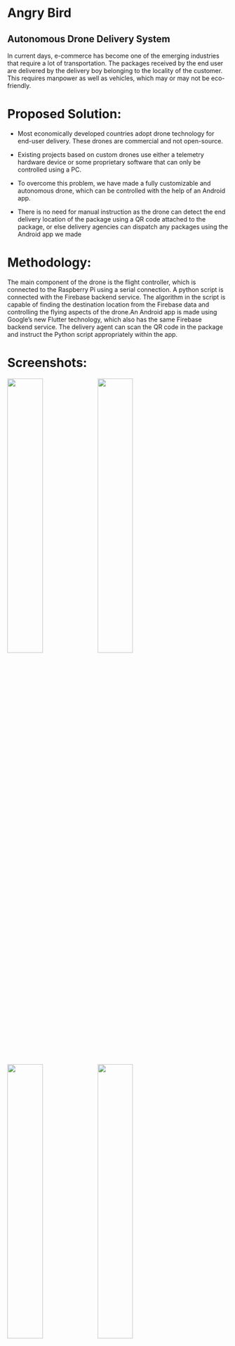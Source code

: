 # **Angry Bird**
## Autonomous Drone Delivery System

In current days, e-commerce has become one of the emerging industries that require a lot of transportation. The packages received by the end user are delivered by the delivery boy belonging to the locality of the customer. This requires manpower as well as vehicles, which may or may not be eco-friendly.


# **Proposed Solution:**


* Most economically developed countries adopt drone technology for end-user delivery. These drones are commercial and not open-source.

* Existing projects based on custom drones use either a telemetry hardware device or some proprietary software that can only be controlled using a PC.

* To overcome this problem, we have made a fully customizable and autonomous drone, which can be controlled with the help of an Android app.

* There is no need for manual instruction as the drone can detect the end delivery location of the package using a QR code attached to the package, or else delivery agencies can dispatch any packages using the Android app we made


# **Methodology:**

The main component of the drone is the flight controller, which is connected to the Raspberry Pi using a serial connection. A python script is connected with the Firebase backend service. The algorithm in the script is capable of finding the destination location from the Firebase data and controlling the flying aspects of the drone.An Android app is made using Google’s new Flutter technology, which also has the same Firebase backend service. The delivery agent can scan the QR code in the package and instruct the Python script appropriately within the app.

# **Screenshots:**

<img src="https://user-images.githubusercontent.com/90544639/215793574-db821f8d-ac63-4815-9fc7-dc920fd60d74.jpg" width=40% height=40%>

<img src="https://user-images.githubusercontent.com/90544639/215793706-fc641ba8-6a14-4052-993f-c80b31485407.jpg" width=40% height=40%>

<img src="https://user-images.githubusercontent.com/90544639/215793739-7019c1ca-2775-4a5b-991d-823a62412968.jpg" width=40% height=40%>

<img src="https://user-images.githubusercontent.com/90544639/215793767-3e3319f4-86c6-422b-b8db-2d0087b1eacc.jpg" width=40% height=40%>

<img src="https://user-images.githubusercontent.com/90544639/215793874-934f6005-9fc0-4c10-a532-b10c7de597d5.jpg" width=40% height=40%>


## **Youtube Video:**
[click here](https://www.youtube.com/watch?v=kqYaZeBHdSA) to view this video



## **Results:**

Our solution can enable delivery agencies to use drones efficiently for package delivery without the need for learning to fly a drone. Also, each employee can assign a specific drone for a particular package within the Android app, so the drone is not controlled by any computer or computer-related software. It is also eco-friendly and uses the shortest path from the source to the destination.
